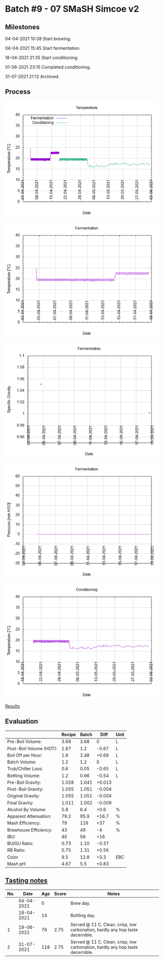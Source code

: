 # Batch #9 - 07 SMaSH Simcoe v2

## Milestones

04-04-2021 10:38 Start brewing.

04-04-2021 15:45 Start fermentation.

18-04-2021 21:35 Start conditioning.

01-06-2021 23:15 Completed conditioning.

31-07-2021 21:12 Archived.

## Process

![temperature](temperature.png)

![fermentation](fermentation.png)

![specific gravity](gravity.png)

![pressure](pressure.png)

![conditioning](conditioning.png)

[Results](./Batch_9_07_SMaSH_Simcoe_v2_results.pdf)

## Evaluation

|                         | Recipe | Batch | Diff   | Unit |
|-------------------------|--------|-------|--------|------|
| Pre-Boil Volume:        | 3.68   | 3.68  |  0     | L    |
| Post-Boil Volume (HOT): | 1.87   | 1.2   | -0.67  | L    |
| Boil Off per Hour:      | 1.8    | 2.48  | +0.68  | L    |
| Batch Volume:           | 1.2    | 1.2   |  0     | L    |
| Trub/Chiller Loss:      | 0.6    | 0.05  | -0.65  | L    |
| Bottling Volume:        | 1.2    | 0.66  | -0.54  | L    |
| Pre-Boil Gravity:       | 1.028  | 1.041 | +0.013 |      |
| Post-Boil Gravity:      | 1.055  | 1.051 | -0.004 |      |
| Original Gravity:       | 1.055  | 1.051 | -0.004 |      |
| Final Gravity:          | 1.011  | 1.002 | -0.009 |      |
| Alcohol By Volume:      | 5.8    | 6.4   | +0.6   | %    |
| Apparent Attenuation:   | 79.2   | 95.9  | +16.7  | %    |
| Mash Efficiency:        | 79     | 116   | +37    | %    |
| Brewhouse Efficiency:   | 43     | 49    | -4     | %    |
| IBU:                    | 40     | 56    | +16    |      |
| BU/GU Ratio:            | 0.73   | 1.10  | -0.37  |      |
| RB Ratio:               | 0.75   | 1.31  | +0.56  |      |
| Color                   | 9.5    | 12.8  | +3.3   | EBC  |
| Mash pH:                | 4.67   | 5.5   | +0.83  |      |

## [Tasting notes](./Batch_9_07_SMaSH_Simcoe_v2_BJCP_Scoresheet.pdf)

| No. | Date       | Age | Score | Notes |
|-----|------------|-----|-------|-------|
|     | 04-04-2021 |   0 |       | Brew day. |
|     | 18-04-2021 |  14 |       | Bottling day. |
|   1 | 19-06-2021 |  76 |  2.75 | Served @ 11 C. Clean, crisp, low carbonation, hardly any hop taste decernible. |
|   2 | 31-07-2021 | 118 |  2.75 | Served @ 11 C. Clean, crisp, low carbonation, hardly any hop taste decernible. |
